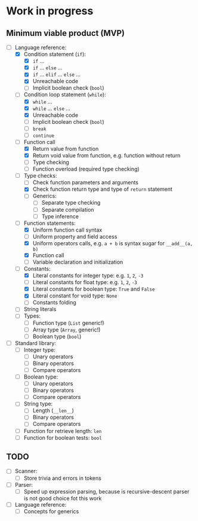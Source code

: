Work in progress
================

Minimum viable product (MVP)
----------------------------

- [ ] Language reference:
    - [x] Condition statement (`if`):
        - [x] `if` ...
        - [x] `if` ... `else` ...
        - [x] `if` ... `elif` ... `else` ...
        - [x] Unreachable code         
        - [ ] Implicit boolean check (`bool`)
    - [ ] Condition loop statement (`while`):
        - [x] `while` ...        
        - [x] `while` ... `else` ...
        - [x] Unreachable code
        - [ ] Implicit boolean check (`bool`)
        - [ ] `break`
        - [ ] `continue`
    - [ ] Function call
        - [x] Return value from function
        - [x] Return void value from function, e.g. function without return        
        - [ ] Type checking
        - [ ] Function overload (required type checking)
    - [ ] Type checks:
        - [ ] Check function parameters and arguments 
        - [x] Check function return type and type of `return` statement        
        - [ ] Generics:
            - [ ] Separate type checking
            - [ ] Separate compilation
            - [ ] Type inference
    - [ ] Function statements:
        - [x] Uniform function call syntax
        - [ ] Uniform property and field access 
        - [x] Uniform operators calls, e.g. `a + b` is syntax sugar for `__add__(a, b)`
        - [x] Function call 
        - [ ] Variable declaration and initialization
    - [ ] Constants:
        - [x] Literal constants for integer type: e.g. `1`, `2`, `-3`
        - [ ] Literal constants for float type: e.g. `1`, `2`, `-3`
        - [x] Literal constants for boolean type: `True` and `False`
        - [x] Literal constant for void type: `None`
        - [ ] Constants folding
    - [ ] String literals
    - [ ] Types:
        - [ ] Function type (`List` generic!)
        - [ ] Array type (`Array`, generic!)
        - [ ] Boolean type (`bool`)
- [ ] Standard library:        
    - [ ] Integer type:
        - [ ] Unary operators
        - [ ] Binary operators
        - [ ] Compare operators
    - [ ] Boolean type:
        - [ ] Unary operators
        - [ ] Binary operators
        - [ ] Compare operators
    - [ ] String type:
        - [ ] Length (`__len__`)
        - [ ] Binary operators
        - [ ] Compare operators
    - [ ] Function for retrieve length: `len`
    - [ ] Function for boolean tests: `bool`

TODO
----

- [ ] Scanner:
    - [ ] Store trivia and errors in tokens
- [ ] Parser:
    - [ ] Speed up expression parsing, because is recursive-descent parser is not good choice fot this work
- [ ] Language reference:    
    - [ ] Concepts for generics
